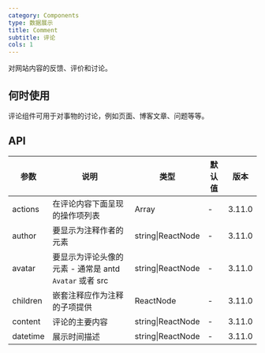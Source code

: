 ```yaml
---
category: Components
type: 数据展示
title: Comment
subtitle: 评论
cols: 1
---
```


对网站内容的反馈、评价和讨论。

## 何时使用

评论组件可用于对事物的讨论，例如页面、博客文章、问题等等。

## API

| 参数 | 说明 | 类型 | 默认值 | 版本 |
| --- | --- | --- | --- | --- |
| actions | 在评论内容下面呈现的操作项列表 | Array<ReactNode> | - | 3.11.0 |
| author | 要显示为注释作者的元素 | string\|ReactNode | - | 3.11.0 |
| avatar | 要显示为评论头像的元素 - 通常是 antd `Avatar` 或者 src | string\|ReactNode | - | 3.11.0 |
| children | 嵌套注释应作为注释的子项提供 | ReactNode | - | 3.11.0 |
| content | 评论的主要内容 | string\|ReactNode | - | 3.11.0 |
| datetime | 展示时间描述 | string\|ReactNode | - | 3.11.0 |
